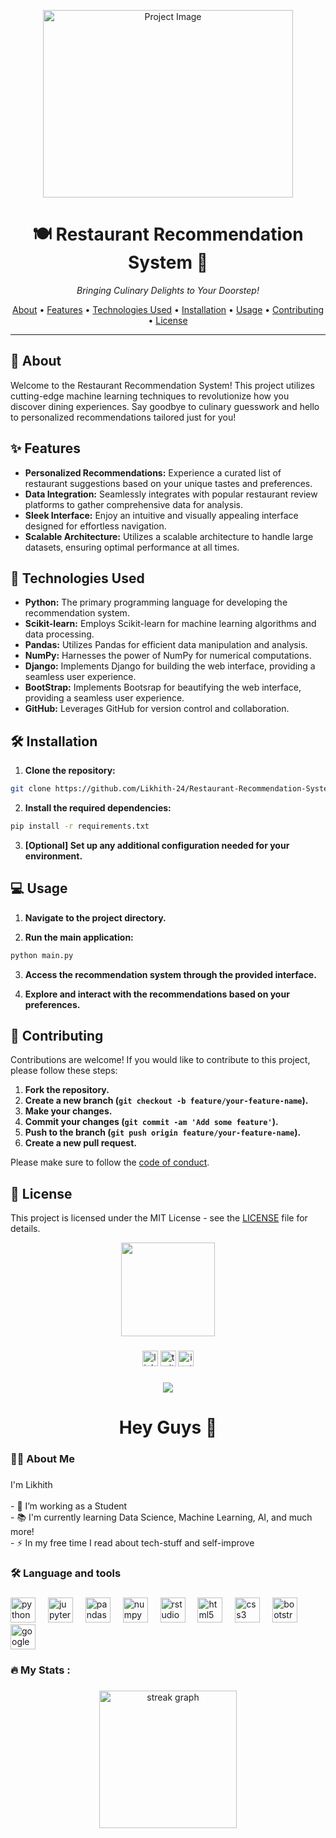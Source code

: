 <p align="center">
  <img src="link/to/project/image.png" alt="Project Image" width="400" height="300">
</p>

<h1 align="center">🍽️ Restaurant Recommendation System 🍔</h1>

<p align="center">
  <i>Bringing Culinary Delights to Your Doorstep!</i>
</p>

<p align="center">
  <a href="#about">About</a> •
  <a href="#features">Features</a> •
  <a href="#technologies-used">Technologies Used</a> •
  <a href="#installation">Installation</a> •
  <a href="#usage">Usage</a> •
  <a href="#contributing">Contributing</a> •
  <a href="#license">License</a>
</p>

---

## 🌟 About

Welcome to the Restaurant Recommendation System! This project utilizes cutting-edge machine learning techniques to revolutionize how you discover dining experiences. Say goodbye to culinary guesswork and hello to personalized recommendations tailored just for you!

## ✨ Features

- **Personalized Recommendations:** Experience a curated list of restaurant suggestions based on your unique tastes and preferences.
- **Data Integration:** Seamlessly integrates with popular restaurant review platforms to gather comprehensive data for analysis.
- **Sleek Interface:** Enjoy an intuitive and visually appealing interface designed for effortless navigation.
- **Scalable Architecture:** Utilizes a scalable architecture to handle large datasets, ensuring optimal performance at all times.

## 🚀 Technologies Used

- **Python:** The primary programming language for developing the recommendation system.
- **Scikit-learn:** Employs Scikit-learn for machine learning algorithms and data processing.
- **Pandas:** Utilizes Pandas for efficient data manipulation and analysis.
- **NumPy:** Harnesses the power of NumPy for numerical computations.
- **Django:** Implements Django for building the web interface, providing a seamless user experience.
- **BootStrap:** Implements Bootsrap for beautifying the web interface, providing a seamless user experience.
- **GitHub:** Leverages GitHub for version control and collaboration.

## 🛠️ Installation

1. **Clone the repository:**

```bash
git clone https://github.com/Likhith-24/Restaurant-Recommendation-System-Using-ML.git
```

2. **Install the required dependencies:**

```bash
pip install -r requirements.txt
```

3. **[Optional] Set up any additional configuration needed for your environment.**

## 💻 Usage

1. **Navigate to the project directory.**

2. **Run the main application:**

```bash
python main.py
```

3. **Access the recommendation system through the provided interface.**

4. **Explore and interact with the recommendations based on your preferences.**

## 🤝 Contributing

Contributions are welcome! If you would like to contribute to this project, please follow these steps:

1. **Fork the repository.**
2. **Create a new branch (`git checkout -b feature/your-feature-name`).**
3. **Make your changes.**
4. **Commit your changes (`git commit -am 'Add some feature'`).**
5. **Push to the branch (`git push origin feature/your-feature-name`).**
6. **Create a new pull request.**

Please make sure to follow the [code of conduct](CODE_OF_CONDUCT.md).

## 📝 License

This project is licensed under the MIT License - see the [LICENSE](LICENSE) file for details.

<div align="center">
  <img height="150" src="https://wallpapersmug.com/download/3840x2160/13377a/cyberpunk-city-buildings-art.jpg"  />
</div>

###

<div align="center">
  <img src="https://img.shields.io/static/v1?message=LinkedIn&logo=linkedin&label=&color=0077B5&logoColor=white&labelColor=&style=for-the-badge" height="25" alt="linkedin logo"  />
  <img src="https://img.shields.io/static/v1?message=Twitter&logo=twitter&label=&color=1DA1F2&logoColor=white&labelColor=&style=for-the-badge" height="25" alt="twitter logo"  />
  <img src="https://img.shields.io/static/v1?message=Instagram&logo=instagram&label=&color=E4405F&logoColor=white&labelColor=&style=for-the-badge" height="25" alt="instagram logo"  />
</div>

###

<div align="center">
  <img src="https://visitor-badge.laobi.icu/badge?page_id=Likhith-24.Likhith-24&"  />
</div>

###

<h1 align="center">Hey Guys 👋</h1>

###

<h3 align="left">👩‍💻  About Me</h3>

###

<p align="left">I'm Likhith<br><br>- 🔭 I’m working as a Student<br>- 📚 I'm currently learning Data Science, Machine Learning, AI, and much more!<br>- ⚡ In my free time I read about tech-stuff and self-improve</p>

###

<h3 align="left">🛠 Language and tools</h3>

###

<div align="left">
  <img src="https://cdn.jsdelivr.net/gh/devicons/devicon/icons/python/python-original.svg" height="40" alt="python logo"  />
  <img width="12" />
  <img src="https://cdn.jsdelivr.net/gh/devicons/devicon/icons/jupyter/jupyter-original.svg" height="40" alt="jupyter logo"  />
  <img width="12" />
  <img src="https://cdn.jsdelivr.net/gh/devicons/devicon/icons/pandas/pandas-original.svg" height="40" alt="pandas logo"  />
  <img width="12" />
  <img src="https://cdn.jsdelivr.net/gh/devicons/devicon/icons/numpy/numpy-original.svg" height="40" alt="numpy logo"  />
  <img width="12" />
  <img src="https://cdn.jsdelivr.net/gh/devicons/devicon/icons/rstudio/rstudio-original.svg" height="40" alt="rstudio logo"  />
  <img width="12" />
  <img src="https://cdn.jsdelivr.net/gh/devicons/devicon/icons/html5/html5-original.svg" height="40" alt="html5 logo"  />
  <img width="12" />
  <img src="https://cdn.jsdelivr.net/gh/devicons/devicon/icons/css3/css3-original.svg" height="40" alt="css3 logo"  />
  <img width="12" />
  <img src="https://cdn.jsdelivr.net/gh/devicons/devicon/icons/bootstrap/bootstrap-original.svg" height="40" alt="bootstrap logo"  />
  <img width="12" />
  <img src="https://cdn.jsdelivr.net/gh/devicons/devicon/icons/google/google-original.svg" height="40" alt="google logo"  />
</div>

###

<h3 align="left">🔥   My Stats :</h3>

###

<div align="center">
  <img src="https://streak-stats.demolab.com?user=Likhith-24&locale=en&mode=daily&theme=dark&hide_border=false&border_radius=5&order=3" height="220" alt="streak graph"  />
</div>

###
